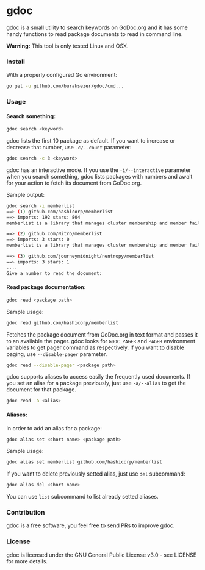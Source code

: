 # gdoc
gdoc is a small utility to search keywords on GoDoc.org and it has some handy functions to read package documents to read in command line.

**Warning:** This tool is only tested Linux and OSX. 

### Install
With a properly configured Go environment:

```sh
go get -u github.com/buraksezer/gdoc/cmd...
```

### Usage
#### Search something:

```sh
gdoc search <keyword>
```
gdoc lists the first 10 package as default. If you want to increase or decrease that number, use `-c/--count` parameter:

```sh
gdoc search -c 3 <keyword>
```
gdoc has an interactive mode. If you use the `-i/--interactive` parameter when you search something, gdoc lists packages with numbers and
await for your action to fetch its document from GoDoc.org.

Sample output:
```sh
gdoc search -i memberlist
==> (1) github.com/hashicorp/memberlist
==> imports: 192 stars: 804
memberlist is a library that manages cluster membership and member failure detection using a gossip based protocol.

==> (2) github.com/Nitro/memberlist
==> imports: 3 stars: 0
memberlist is a library that manages cluster membership and member failure detection using a gossip based protocol.

==> (3) github.com/journeymidnight/nentropy/memberlist
==> imports: 3 stars: 1
....
Give a number to read the document:
```
#### Read package documentation:

```sh
gdoc read <package path>
```

Sample usage:
```sh
gdoc read github.com/hashicorp/memberlist
```

Fetches the package document from GoDoc.org in text format and passes it to an available the pager. gdoc looks for `GDOC_PAGER` and `PAGER` environment 
variables to get pager command as respectively. If you want to disable paging, use `--disable-pager` parameter.
```sh
gdoc read --disable-pager <package path> 
```

gdoc supports aliases to access easily the frequently used documents. If you set an alias for a package previously, just use `-a/--alias` to get the 
document for that package.

```sh
gdoc read -a <alias>
```

#### Aliases:
In order to add an alias for a package:
```sh
gdoc alias set <short name> <package path>
```

Sample usage:
```sh
gdoc alias set memberlist github.com/hashicorp/memberlist
```
If you want to delete previously setted alias, just use `del` subcommand:
```sh
gdoc alias del <short name>
```
You can use `list` subcommand to list already setted aliases.

### Contribution
gdoc is a free software, you feel free to send PRs to improve gdoc.

### License
gdoc is licensed under the GNU General Public License v3.0 - see LICENSE for more details.

